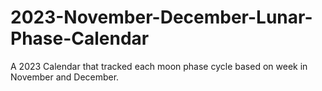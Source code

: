 # 2023-November-December-Lunar-Phase-Calendar
A 2023 Calendar that tracked each moon phase cycle based on week in November and December.
